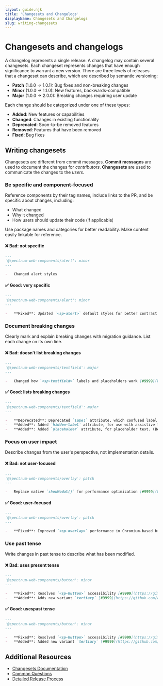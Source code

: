 ```yaml
---
layout: guide.njk
title: 'Changesets and Changelogs'
displayName: Changesets and Changelogs
slug: writing-changesets
---
```


# Changesets and changelogs

A changelog represents a single release. A changelog may contain several changesets. Each changeset represents changes that have enough significance to warrant a new version. There are three levels of releases that a changeset can describe, which are described by semantic versioning:

-   **Patch** (1.0.0 → 1.0.1): Bug fixes and non-breaking changes
-   **Minor** (1.0.0 → 1.1.0): New features, backwards-compatible
-   **Major** (1.0.0 → 2.0.0): Breaking changes requiring user update

Each change should be categorized under one of these types:

-   **Added**: New features or capabilities
-   **Changed**: Changes in existing functionality
-   **Deprecated**: Soon-to-be removed features
-   **Removed**: Features that have been removed
-   **Fixed**: Bug fixes

## Writing changesets

Changesets are different from commit messages. **Commit messages** are used to document the changes for _contributors_. **Changesets** are used to communicate the changes to the _users_.

### Be specific and component-focused

Reference components by their tag names, include links to the PR, and be specific about changes, including:

-   What changed
-   Why it changed
-   How users should update their code (if applicable)

Use package names and categories for better readability. Make content easily linkable for reference.

#### ❌ Bad: not specific

```md
---
'@spectrum-web-components/alert': minor
---

-   Changed alert styles
```

#### ✅ Good: very specific

```md
---
'@spectrum-web-components/alert': minor
---

-   **Fixed**: Updated `<sp-alert>` default styles for better contrast [#9999](https://github.com/adobe/spectrum-web-components/pull/9999)
```

### Document breaking changes

Clearly mark and explain breaking changes with migration guidance. List each change on its own line.

#### ❌ Bad: doesn't list breaking changes

```md
---
'@spectrum-web-components/textfield': major
---

-   Changed how `<sp-textfield>` labels and placeholders work [#9999](https://github.com/adobe/spectrum-web-components/pull/9999)
```

#### ✅ Good: lists breaking changes

```md
---
'@spectrum-web-components/textfield': major
---

-   **Deprecated**: Deprecated `label` attribute, which confused label with placeholder text. [#9999](https://github.com/adobe/spectrum-web-components/pull/9999)
-   **Added**: Added `hidden-label` attribute, for use with assistive technologies. (Before: `<sp-textfield label="Full Name"></sp-textfield>` / After: `<sp-textfield hidden-label="Full Name"></sp-textfield>`)
-   **Added**: Added `placeholder` attribute, for placeholder text. (Before: `<sp-textfield label="john.smith@example.com"></sp-textfield>` / After: `<sp-textfield placeholder="john.smith@example.com"></sp-textfield>`)
```

### Focus on user impact

Describe changes from the user's perspective, not implementation details.

#### ❌ Bad: not user-focused

```md
---
'@spectrum-web-components/overlay': patch
---

-   Replace native `showModal()` for performance optimization [#9999](https://github.com/adobe/spectrum-web-components/pull/9999)
```

#### ✅ Good: user-focused

```md
---
'@spectrum-web-components/overlay': patch
---

-   **Fixed**: Improved `<sp-overlay>` performance in Chromium-based browsers. [#9999](https://github.com/adobe/spectrum-web-components/pull/9999)
```

### Use past tense

Write changes in past tense to describe what has been modified.

#### ❌ Bad: uses present tense

```md
---
'@spectrum-web-components/button': minor
---

-   **Fixed**: Resolves `<sp-button>` accessibility [#9999](https://github.com/adobe/spectrum-web-components/pull/9999)
-   **Added**: Adds new variant `tertiary` [#9999](https://github.com/adobe/spectrum-web-components/pull/9999)
```

#### ✅ Good: usespast tense

```md
---
'@spectrum-web-components/button': minor
---

-   **Fixed**: Resolved `<sp-button>` accessibility [#9999](https://github.com/adobe/spectrum-web-components/pull/9999)
-   **Added**: Added new variant `tertiary` [#9999](https://github.com/adobe/spectrum-web-components/pull/9999)
```

## Additional Resources

-   [Changesets Documentation](https://github.com/changesets/changesets)
-   [Common Questions](https://github.com/changesets/changesets/blob/main/docs/common-questions.md)
-   [Detailed Release Process](https://github.com/changesets/changesets/blob/main/docs/detailed-explanation.md)
